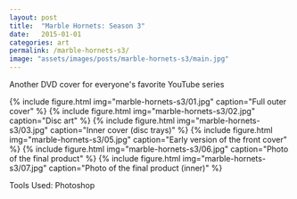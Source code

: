 ```yaml
---
layout: post
title:  "Marble Hornets: Season 3"
date:   2015-01-01
categories: art
permalink: /marble-hornets-s3/
image: "assets/images/posts/marble-hornets-s3/main.jpg"
---
```


<p class="post--full__excerpt">
	Another DVD cover for everyone's favorite YouTube series
</p>

<section class="gallery">
	{% include figure.html img="marble-hornets-s3/01.jpg" caption="Full outer cover" %}
	{% include figure.html img="marble-hornets-s3/02.jpg" caption="Disc art" %}
	{% include figure.html img="marble-hornets-s3/03.jpg" caption="Inner cover (disc trays)" %}
	{% include figure.html img="marble-hornets-s3/05.jpg" caption="Early version of the front cover" %}
	{% include figure.html img="marble-hornets-s3/06.jpg" caption="Photo of the final product" %}
	{% include figure.html img="marble-hornets-s3/07.jpg" caption="Photo of the final product (inner)" %}
</section>

Tools Used: Photoshop